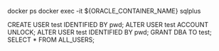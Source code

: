 docker ps
docker exec -it ${ORACLE_CONTAINER_NAME} sqlplus

CREATE USER test IDENTIFIED BY pwd;
ALTER USER test ACCOUNT UNLOCK;
ALTER USER test IDENTIFIED BY pwd;
GRANT DBA TO test;
SELECT * FROM ALL_USERS;
